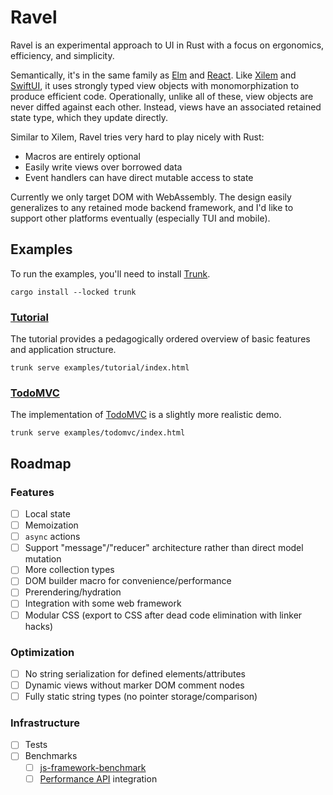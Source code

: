 # Ravel

Ravel is an experimental approach to UI in Rust with a focus on ergonomics, efficiency, and simplicity.

Semantically, it's in the same family as [Elm](https://elm-lang.org/) and [React](https://react.dev/).
Like [Xilem](https://github.com/linebender/xilem) and [SwiftUI](https://developer.apple.com/xcode/swiftui/), it uses strongly typed view objects with monomorphization to produce efficient code.
Operationally, unlike all of these, view objects are never diffed against each other.
Instead, views have an associated retained state type, which they update directly.

Similar to Xilem, Ravel tries very hard to play nicely with Rust:

- Macros are entirely optional
- Easily write views over borrowed data
- Event handlers can have direct mutable access to state

Currently we only target DOM with WebAssembly.
The design easily generalizes to any retained mode backend framework, and I'd like to support other platforms eventually (especially TUI and mobile).

## Examples

To run the examples, you'll need to install [Trunk](https://trunkrs.dev/).

```shell
cargo install --locked trunk
```

### [Tutorial](examples/tutorial/src/main.rs)

The tutorial provides a pedagogically ordered overview of basic features and application structure.

```shell
trunk serve examples/tutorial/index.html
```

### [TodoMVC](examples/todomvc/src/main.rs)

The implementation of [TodoMVC](https://todomvc.com/) is a slightly more realistic demo.

```shell
trunk serve examples/todomvc/index.html
```

## Roadmap

### Features

- [ ] Local state
- [ ] Memoization
- [ ] `async` actions
- [ ] Support "message"/"reducer" architecture rather than direct model mutation
- [ ] More collection types
- [ ] DOM builder macro for convenience/performance
- [ ] Prerendering/hydration
- [ ] Integration with some web framework
- [ ] Modular CSS (export to CSS after dead code elimination with linker hacks)

### Optimization

- [ ] No string serialization for defined elements/attributes
- [ ] Dynamic views without marker DOM comment nodes
- [ ] Fully static string types (no pointer storage/comparison)

### Infrastructure

- [ ] Tests
- [ ] Benchmarks
  - [ ] [js-framework-benchmark](https://github.com/krausest/js-framework-benchmark)
  - [ ] [Performance API](https://developer.mozilla.org/en-US/docs/Web/API/Performance_API) integration
